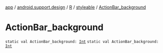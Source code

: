[app](../../../index.md) / [android.support.design](../../index.md) / [R](../index.md) / [styleable](index.md) / [ActionBar_background](./-action-bar_background.md)

# ActionBar_background

`static val ActionBar_background: `[`Int`](https://kotlinlang.org/api/latest/jvm/stdlib/kotlin/-int/index.html)
`static val ActionBar_background: `[`Int`](https://kotlinlang.org/api/latest/jvm/stdlib/kotlin/-int/index.html)